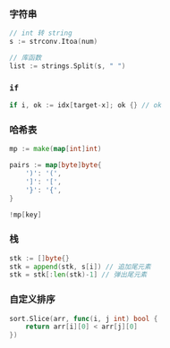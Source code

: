 ### 字符串

```go
// int 转 string
s := strconv.Itoa(num)
```

```go
// 库函数
list := strings.Split(s, " ")
```

### `if`

```go
if i, ok := idx[target-x]; ok {} // ok
```

### 哈希表

```go
mp := make(map[int]int)
```

```go
pairs := map[byte]byte{
	')': '(',
	']': '[',
	'}': '{',
}
```

```go
!mp[key]
```

### 栈

```go
stk := []byte{}
stk = append(stk, s[i]) // 追加尾元素
stk = stk[:len(stk)-1] // 弹出尾元素
```

### 自定义排序

```go
sort.Slice(arr, func(i, j int) bool {
	return arr[i][0] < arr[j][0]
})
```